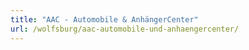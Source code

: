 ```yaml
---
title: "AAC - Automobile & AnhängerCenter"
url: /wolfsburg/aac-automobile-und-anhaengercenter/
---
```

